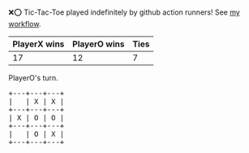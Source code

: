 :x::o: Tic-Tac-Toe played indefinitely by github action runners! See [my workflow](.github/workflows/play.yaml).

|PlayerX wins|PlayerO wins|Ties|
|-|-|-|
|17|12|7|

PlayerO's turn.

<pre>
+---+---+---+
|   | X | X |
+---+---+---+
| X | O | O |
+---+---+---+
|   | O | X |
+---+---+---+
</pre>
